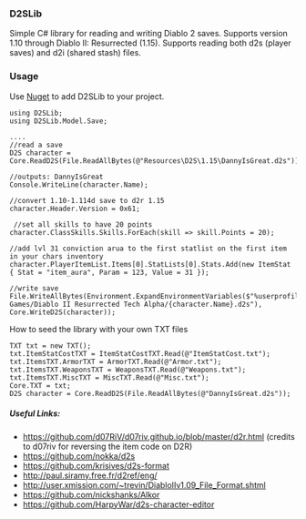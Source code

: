### D2SLib

Simple C# library for reading and writing Diablo 2 saves. Supports version 1.10 through Diablo II: Resurrected (1.15). Supports reading both d2s (player saves) and d2i (shared stash) files.


### Usage
Use [Nuget](https://www.nuget.org/packages/D2SLib/) to add D2SLib to your project.

```
using D2SLib;
using D2SLib.Model.Save;

....
//read a save
D2S character = Core.ReadD2S(File.ReadAllBytes(@"Resources\D2S\1.15\DannyIsGreat.d2s"));

//outputs: DannyIsGreat
Console.WriteLine(character.Name);

//convert 1.10-1.114d save to d2r 1.15
character.Header.Version = 0x61;

 //set all skills to have 20 points
character.ClassSkills.Skills.ForEach(skill => skill.Points = 20);

//add lvl 31 conviction arua to the first statlist on the first item in your chars inventory
character.PlayerItemList.Items[0].StatLists[0].Stats.Add(new ItemStat { Stat = "item_aura", Param = 123, Value = 31 });

//write save
File.WriteAllBytes(Environment.ExpandEnvironmentVariables($"%userprofile%/Saved Games/Diablo II Resurrected Tech Alpha/{character.Name}.d2s"), Core.WriteD2S(character));

```

How to seed the library with your own TXT files
```
TXT txt = new TXT();
txt.ItemStatCostTXT = ItemStatCostTXT.Read(@"ItemStatCost.txt");
txt.ItemsTXT.ArmorTXT = ArmorTXT.Read(@"Armor.txt");
txt.ItemsTXT.WeaponsTXT = WeaponsTXT.Read(@"Weapons.txt");
txt.ItemsTXT.MiscTXT = MiscTXT.Read(@"Misc.txt");
Core.TXT = txt;
D2S character = Core.ReadD2S(File.ReadAllBytes(@"DannyIsGreat.d2s"));
```

##### Useful Links:
* https://github.com/d07RiV/d07riv.github.io/blob/master/d2r.html (credits to d07riv for reversing the item code on D2R)
* https://github.com/nokka/d2s
* https://github.com/krisives/d2s-format
* http://paul.siramy.free.fr/d2ref/eng/
* http://user.xmission.com/~trevin/DiabloIIv1.09_File_Format.shtml
* https://github.com/nickshanks/Alkor
* https://github.com/HarpyWar/d2s-character-editor

